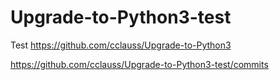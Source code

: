 # Upgrade-to-Python3-test
Test https://github.com/cclauss/Upgrade-to-Python3

https://github.com/cclauss/Upgrade-to-Python3-test/commits
